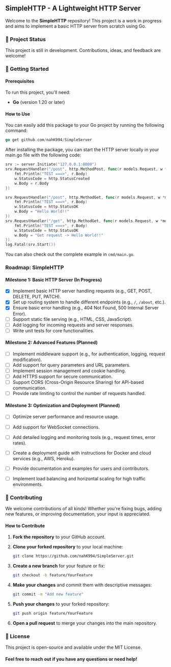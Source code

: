 ## SimpleHTTP - A Lightweight HTTP Server

Welcome to the **SimpleHTTP** repository! This project is a work in progress and aims to implement a basic HTTP server from scratch using Go.

### 🚧 Project Status

This project is still in development. Contributions, ideas, and feedback are welcome!

### 🚀 Getting Started

#### Prerequisites

To run this project, you'll need:

- **Go** (version 1.20 or later)

#### How to Use

You can easily add this package to your Go project by running the following command:

```go
go get github.com/nahK994/SimpleServer
```

After installing the package, you can start the HTTP server locally in your main.go file with the following code:

```go
srv := server.Initiate("127.0.0.1:8000")
srv.RequestHandler("/post", http.MethodPost, func(r models.Request, w *models.Response) {
    fmt.Println("TEST ===>", r.Body)
    w.StatusCode = http.StatusCreated
    w.Body = r.Body
})

srv.RequestHandler("/post", http.MethodGet, func(r models.Request, w *models.Response) {
    fmt.Println("TEST ===>", r.Body)
    w.StatusCode = http.StatusOK
    w.Body = "Hello World!!"
})
srv.RequestHandler("/get", http.MethodGet, func(r models.Request, w *models.Response) {
    fmt.Println("TEST ===>", r.Body)
    w.StatusCode = http.StatusOK
    w.Body = "Get request -> Hello World!!"
})
log.Fatal(srv.Start())
```

You can also check out the complete example in `cmd/main.go`.

### Roadmap: SimpleHTTP

#### Milestone 1: Basic HTTP Server (In Progress)
- [x] Implement basic HTTP server handling requests (e.g., GET, POST, DELETE, PUT, PATCH).
- [x] Set up routing system to handle different endpoints (e.g., `/`, `/about`, etc.).
- [x] Ensure basic error handling (e.g., 404 Not Found, 500 Internal Server Error).
- [ ] Support static file serving (e.g., HTML, CSS, JavaScript).
- [ ] Add logging for incoming requests and server responses.
- [ ] Write unit tests for core functionalities.

#### Milestone 2: Advanced Features (Planned)
- [ ] Implement middleware support (e.g., for authentication, logging, request modification).
- [ ] Add support for query parameters and URL parameters.
- [ ] Implement session management and cookie handling.
- [ ] Add HTTPS support for secure communication.
- [ ] Support CORS (Cross-Origin Resource Sharing) for API-based communication.
- [ ] Provide rate limiting to control the number of requests handled.

#### Milestone 3: Optimization and Deployment (Planned)
- [ ] Optimize server performance and resource usage.
- [ ] Add support for WebSocket connections.
- [ ] Add detailed logging and monitoring tools (e.g., request times, error rates).
- [ ] Create a deployment guide with instructions for Docker and cloud services (e.g., AWS, Heroku).
- [ ] Provide documentation and examples for users and contributors.
- [ ] Implement load balancing and horizontal scaling for high traffic environments.


### 🤝 Contributing

We welcome contributions of all kinds! Whether you're fixing bugs, adding new features, or improving documentation, your input is appreciated.

#### How to Contribute

1. **Fork the repository** to your GitHub account.
2. **Clone your forked repository** to your local machine:

   ```bash
   git clone https://github.com/nahK994/SimpleServer.git
   ```
   
4. **Create a new branch** for your feature or fix:
    ```bash
    git checkout -b feature/YourFeature
    ```
5. **Make your changes** and commit them with descriptive messages:
    ```bash
    git commit -m "Add new feature"
    ```
6. **Push your changes** to your forked repository:
    ```bash
    git push origin feature/YourFeature
    ```
7. **Open a pull request** to merge your changes into the main repository.



### 📝 License

This project is open-source and available under the MIT License.


#### Feel free to reach out if you have any questions or need help!
